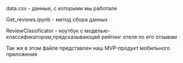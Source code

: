 data.csv - данные, с которыми мы работали

Get_reviews.ipynb - метод сбора данных

ReviewClassificator - ноутбук с моделью-классификатором,предсказывающей рейтинг отеля по его отзывам

Так же в этом файле представлен наш MVP-продукт мобильного приложения
